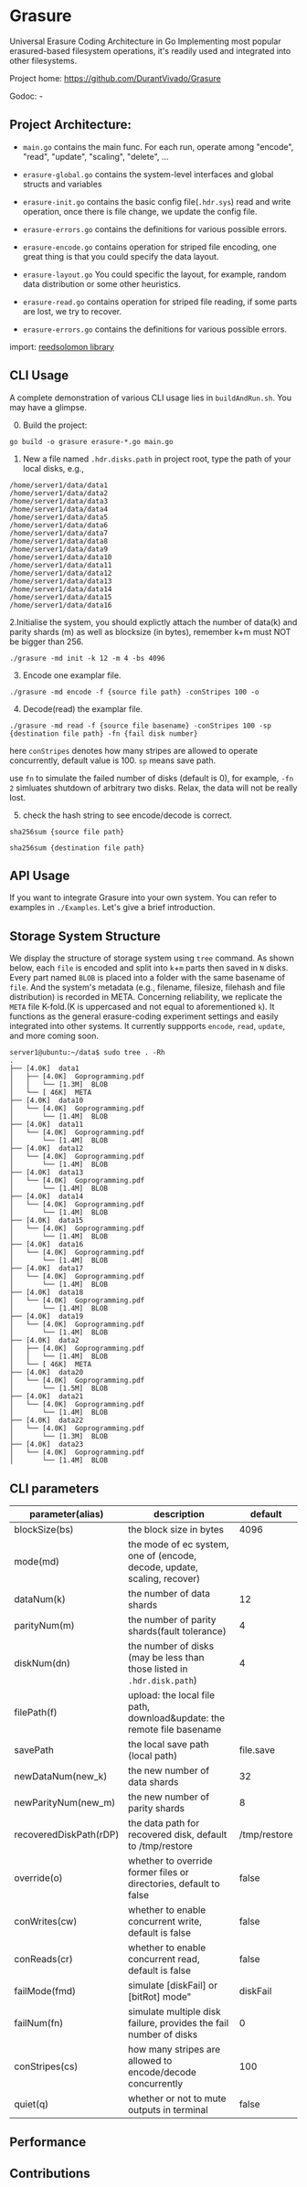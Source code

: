 # Grasure

Universal Erasure Coding Architecture in Go
Implementing most popular erasured-based filesystem operations, it's readily used and integrated into other filesystems. 

Project home: https://github.com/DurantVivado/Grasure

Godoc: -


## Project Architecture:
- `main.go` contains the main func. For each run,  operate among "encode", "read", "update", "scaling", "delete", ...

- `erasure-global.go` contains the system-level interfaces and global structs and variables

- `erasure-init.go` contains the basic config file(`.hdr.sys`) read and write operation, once there is file change, we update the config file.

- `erasure-errors.go` contains the definitions for various possible errors.

- `erasure-encode.go` contains operation for striped file encoding, one great thing is that you could specify the data layout. 

- `erasure-layout.go` You could specific the layout, for example, random data distribution or some other heuristics. 

- `erasure-read.go` contains operation for striped file reading, if some parts are lost, we try to recover.

- `erasure-errors.go` contains the definitions for various possible errors.

import:
[reedsolomon library](https://github.com/klauspost/reedsolomon)


## CLI Usage
A complete demonstration of various CLI usage lies in `buildAndRun.sh`. You may have a glimpse.

0. Build the project:
```
go build -o grasure erasure-*.go main.go
```
1. New a file named `.hdr.disks.path` in project root, type the path of your local disks, e.g.,
```
/home/server1/data/data1
/home/server1/data/data2
/home/server1/data/data3
/home/server1/data/data4
/home/server1/data/data5
/home/server1/data/data6
/home/server1/data/data7
/home/server1/data/data8
/home/server1/data/data9
/home/server1/data/data10
/home/server1/data/data11
/home/server1/data/data12
/home/server1/data/data13
/home/server1/data/data14
/home/server1/data/data15
/home/server1/data/data16
```
2.Initialise the system, you should explictly attach the number of data(k) and parity shards (m) as well as blocksize (in bytes), remember k+m must NOT be bigger than 256.
```
./grasure -md init -k 12 -m 4 -bs 4096
```
3. Encode one examplar file.
```
./grasure -md encode -f {source file path} -conStripes 100 -o
```

4. Decode(read) the examplar file.
```
./grasure -md read -f {source file basename} -conStripes 100 -sp {destination file path} -fn {fail disk number}
```
here `conStripes` denotes how many stripes are allowed to operate concurrently, default value is 100. 
`sp` means save path.

use `fn` to simulate the failed number of disks (default is 0), for example, `-fn 2` simluates shutdown of arbitrary two disks. Relax, the data will not be really lost.

5. check the hash string to see encode/decode is correct.

```
sha256sum {source file path}
```
```
sha256sum {destination file path}
```
## API Usage
If you want to integrate Grasure into your own system. You can refer to examples in `./Examples`. Let's give a brief introduction.

## Storage System Structure
We display the structure of storage system using `tree` command. As shown below, each `file` is encoded and split into `k`+`m` parts then saved in `N` disks. Every part named `BLOB` is placed into a folder with the same basename of `file`. And the system's metadata (e.g., filename, filesize, filehash and file distribution) is recorded in META. Concerning reliability, we replicate the `META` file K-fold.(K is uppercased and not equal to aforementioned `k`). It functions as the  general erasure-coding experiment settings and easily integrated into other systems.
It currently suppports `encode`, `read`, `update`, and more coming soon.
 ```
 server1@ubuntu:~/data$ sudo tree . -Rh
.
├── [4.0K]  data1
│   ├── [4.0K]  Goprogramming.pdf
│   │   └── [1.3M]  BLOB
│   └── [ 46K]  META
├── [4.0K]  data10
│   └── [4.0K]  Goprogramming.pdf
│       └── [1.4M]  BLOB
├── [4.0K]  data11
│   └── [4.0K]  Goprogramming.pdf
│       └── [1.4M]  BLOB
├── [4.0K]  data12
│   └── [4.0K]  Goprogramming.pdf
│       └── [1.4M]  BLOB
├── [4.0K]  data13
│   └── [4.0K]  Goprogramming.pdf
│       └── [1.4M]  BLOB
├── [4.0K]  data14
│   └── [4.0K]  Goprogramming.pdf
│       └── [1.4M]  BLOB
├── [4.0K]  data15
│   └── [4.0K]  Goprogramming.pdf
│       └── [1.4M]  BLOB
├── [4.0K]  data16
│   └── [4.0K]  Goprogramming.pdf
│       └── [1.4M]  BLOB
├── [4.0K]  data17
│   └── [4.0K]  Goprogramming.pdf
│       └── [1.4M]  BLOB
├── [4.0K]  data18
│   └── [4.0K]  Goprogramming.pdf
│       └── [1.4M]  BLOB
├── [4.0K]  data19
│   └── [4.0K]  Goprogramming.pdf
│       └── [1.4M]  BLOB
├── [4.0K]  data2
│   ├── [4.0K]  Goprogramming.pdf
│   │   └── [1.4M]  BLOB
│   └── [ 46K]  META
├── [4.0K]  data20
│   └── [4.0K]  Goprogramming.pdf
│       └── [1.5M]  BLOB
├── [4.0K]  data21
│   └── [4.0K]  Goprogramming.pdf
│       └── [1.4M]  BLOB
├── [4.0K]  data22
│   └── [4.0K]  Goprogramming.pdf
│       └── [1.3M]  BLOB
├── [4.0K]  data23
│   └── [4.0K]  Goprogramming.pdf
│       └── [1.4M]  BLOB
```


## CLI parameters

|parameter(alias)|description|default|
|--|--|--|
|blockSize(bs)|the block size in bytes|4096|
|mode(md)|the mode of ec system, one of (encode, decode, update, scaling, recover)||
|dataNum(k)|the number of data shards|12|
|parityNum(m)|the number of parity shards(fault tolerance)|4|
|diskNum(dn)|the number of disks (may be less than those listed in `.hdr.disk.path`)|4|
|filePath(f)|upload: the local file path, download&update: the remote file basename||
|savePath|the local save path (local path)|file.save|
|newDataNum(new_k)|the new number of data shards|32|
|newParityNum(new_m)|the new number of parity shards|8|
|recoveredDiskPath(rDP)|the data path for recovered disk, default to /tmp/restore| /tmp/restore|
|override(o)|whether to override former files or directories, default to false|false|
|conWrites(cw)|whether to enable concurrent write, default is false|false|
|conReads(cr)|whether to enable concurrent read, default is false|false|
|failMode(fmd)|simulate [diskFail] or [bitRot] mode"|diskFail|
|failNum(fn)|simulate multiple disk failure, provides the fail number of disks|0|
|conStripes(cs)|how many stripes are allowed to encode/decode concurrently|100|
|quiet(q)|whether or not to mute outputs in terminal|false|
## Performance


## Contributions